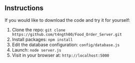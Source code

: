 ## Instructions

If you would like to download the code and try it for yourself:

1. Clone the repo: `git clone https://github.com/t4ngth00/Food_Order_Server.git`
1. Install packages: `npm install`
1. Edit the database configuration: `config/database.js`
1. Launch: `node server.js`
1. Visit in your browser at: `http://localhost:5000`
